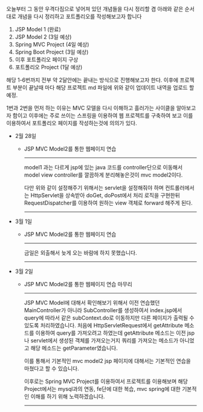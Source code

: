 오늘부터 그 동안 우격다짐으로 넣어져 있던 개념들을 다시 정리할 겸
아래와 같은 순서대로 개념을 다시 정리하고 포트폴리오를 작성해보고자 합니다

1. JSP Model 1 (완료)
2. JSP Model 2 (3일 예상)
3. Spring MVC Project (4일 예상)
4. Spring Boot Project (3일 예상)
5. 이후 포트폴리오 페이지 구상
6. 포트폴리오 Project (1달 예상)


해당 1-6번까지 전부 약 2달안에는 끝내는 방식으로 진행해보고자 한다.
이후에 프로젝트 부분이 끝날때 마다 해당 프로젝트 md 파일에 위와 같이 업데이트 내역을 업로드 할 예정.

1번과 2번을 먼저 하는 이유는 MVC 모델을 다시 이해하고 흘러가는 사이클을 알아보고자 함이고
이후에는 주로 쓰이는 스프링을 이용하여 웹 프로젝트를 구축하여 보고
이를 이용하여서 포트폴리오 페이지를 작성하는것에 의의가 있다.


* 2월 28일
    * JSP MVC Model2를 통한 웹페이지 연습
         ***
         
         model1 과는 다르게 jsp에 있는 java 코드를 controller단으로 이동해서
         model view controller를 깔끔하게 분리해놓은것이 mvc model2이다.
         
         다만 위와 같이 설정해주기 위해서는 servlet을 설정해줘야 하며
         컨트롤러에서는 HttpServlet을 상속받아 doGet, doPost에서 처리 로직을 구현한뒤
         RequestDispatcher를 이용하여 원하는 view 객체로 forward 해주게 된다.
         
         ***
         
* 3월 1일
    * JSP MVC Model2를 통한 웹페이지 연습
         ***
         
         금일은 외출해서 늦게 오는 바람에 하지 못했습니다.
         
         ***
         
* 3월 2일
    * JSP MVC Model2를 통한 웹페이지 연습 마무리
         ***
         
         JSP MVC Model에 대해서 확인해보기 위해서 이전 연습했던 MainController가 아니라
         SubController를 생성하여서 index.jsp에서 query에 따라서 같은 subContext.do로 이동하지만
         다른 페이지가 출력될 수 있도록 처리하였습니다.
         처음에 HttpServletRequest에서 getAttribute 메소드를 이용하여 query를 가져오려고 하였는데
         getAttribute 메소드는 이전 jsp나 servlet에서 생성된 객체를 가져오는거지 쿼리를 가져오는 메소드가 아니었고
         해당 메소드는 getParameter였습니다.
         
         이를 통해서 기본적인 mvc model2 jsp 페이지에 대해서는 기본적인 연습을 마쳤다고 할 수 있습니다.
         
         이후로는 Spring MVC Project를 이용하여서 프로젝트를 이용해보며
         해당 Project에서는 mysql과의 연동, fe단에 대한 복습, mvc spring에 대한 기본적인 이해를 하기 위해 노력하겠습니다.
         
         ***